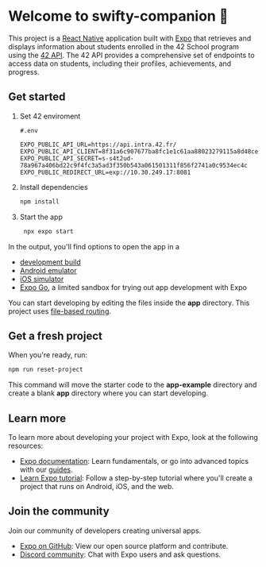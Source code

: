 # Welcome to swifty-companion 👋

This project is a [React Native](https://reactnative.dev/) application built with [Expo](https://expo.dev) that retrieves and displays information about students enrolled in the 42 School program using the [42 API](https://api.intra.42.fr/apidoc). The 42 API provides a comprehensive set of endpoints to access data on students, including their profiles, achievements, and progress.

## Get started

1. Set 42 enviroment

   ```.env
   #.env

   EXPO_PUBLIC_API_URL=https://api.intra.42.fr/
   EXPO_PUBLIC_API_CLIENT=8f31a6c907677ba8fc1e1c61aa88023279115a8d48cee399ecb968e5bca7e98f
   EXPO_PUBLIC_API_SECRET=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
   EXPO_PUBLIC_REDIRECT_URL=exp://10.30.249.17:8081
   ```

2. Install dependencies

   ```bash
   npm install
   ```

3. Start the app

   ```bash
    npx expo start
   ```

In the output, you'll find options to open the app in a

- [development build](https://docs.expo.dev/develop/development-builds/introduction/)
- [Android emulator](https://docs.expo.dev/workflow/android-studio-emulator/)
- [iOS simulator](https://docs.expo.dev/workflow/ios-simulator/)
- [Expo Go](https://expo.dev/go), a limited sandbox for trying out app development with Expo

You can start developing by editing the files inside the **app** directory. This project uses [file-based routing](https://docs.expo.dev/router/introduction).

## Get a fresh project

When you're ready, run:

```bash
npm run reset-project
```

This command will move the starter code to the **app-example** directory and create a blank **app** directory where you can start developing.

## Learn more

To learn more about developing your project with Expo, look at the following resources:

- [Expo documentation](https://docs.expo.dev/): Learn fundamentals, or go into advanced topics with our [guides](https://docs.expo.dev/guides).
- [Learn Expo tutorial](https://docs.expo.dev/tutorial/introduction/): Follow a step-by-step tutorial where you'll create a project that runs on Android, iOS, and the web.

## Join the community

Join our community of developers creating universal apps.

- [Expo on GitHub](https://github.com/expo/expo): View our open source platform and contribute.
- [Discord community](https://chat.expo.dev): Chat with Expo users and ask questions.
